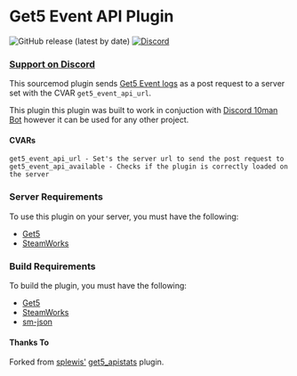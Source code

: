 # Get5 Event API Plugin

![GitHub release (latest by date)](https://img.shields.io/github/v/release/yannickgloster/get5_eventapi?color=blueviolet&style=for-the-badge) [![Discord](https://img.shields.io/discord/762204302348517377?color=blue&style=for-the-badge)](https://discord.gg/aZfjp6V)

### **[Support on Discord](https://discord.gg/aZfjp6V)**

This sourcemod plugin sends [Get5 Event logs](https://github.com/splewis/get5/wiki/Event-logs) as a post request to a server set with the CVAR `get5_event_api_url`.

This plugin this plugin was built to work in conjuction with [Discord 10man Bot](https://github.com/yannickgloster/discord-10man) however it can be used for any other project.

#### CVARs
```
get5_event_api_url - Set's the server url to send the post request to
get5_event_api_available - Checks if the plugin is correctly loaded on the server
```

### Server Requirements

To use this plugin on your server, you must have the following:

- [Get5](https://github.com/splewis/get5)
- [SteamWorks](https://forums.alliedmods.net/showthread.php?t=229556)

### Build Requirements

To build the plugin, you must have the following:

- [Get5](https://github.com/splewis/get5)
- [SteamWorks](https://raw.githubusercontent.com/KyleSanderson/SteamWorks/master/Pawn/includes/SteamWorks.inc)
- [sm-json](https://github.com/clugg/sm-json)

#### Thanks To

Forked from [splewis'](https://github.com/splewis) [get5_apistats](https://github.com/splewis/get5/blob/master/scripting/get5_apistats.sp) plugin.
